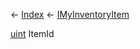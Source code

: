 ← [Index](Api-Index) ← [IMyInventoryItem](VRage.Game.ModAPI.Ingame.IMyInventoryItem)

[uint](System.UInt32) ItemId

